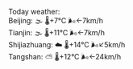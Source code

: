Today weather:  
Beijing: 🌫  🌡️+7°C 🌬️←7km/h  
Tianjin: 🌫  🌡️+11°C 🌬️←7km/h  
Shijiazhuang: ☁️   🌡️+14°C 🌬️↙5km/h  
Tangshan: ⛅️  🌡️+12°C 🌬️←24km/h  
